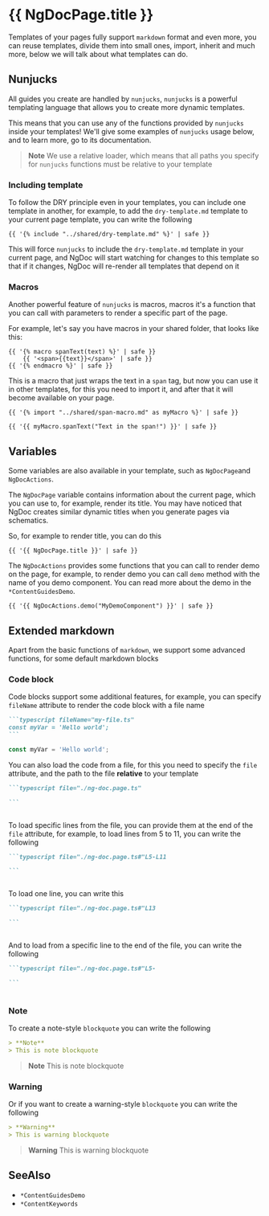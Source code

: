 # {{ NgDocPage.title }}

Templates of your pages fully support `markdown` format and even more, you can reuse templates,
divide them into small ones, import, inherit and much more, below we will talk about what templates
can do.

## Nunjucks

All guides you create are handled by `nunjucks`, `nunjucks` is a powerful templating language
that allows you to create more dynamic templates.

This means that you can use any of the functions provided by `nunjucks` inside your templates!
We'll give some examples of `nunjucks` usage below, and to learn more, go to its documentation.

> **Note**
> We use a relative loader, which means that all paths you specify for `nunjucks` functions must be
> relative to your template

### Including template

To follow the DRY principle even in your templates, you can include one template in another, for
example, to add the `dry-template.md` template to your current page template, you can write the
following

```twig fileName="index.md"
{{ '{% include "../shared/dry-template.md" %}' | safe }}
```

This will force `nunjucks` to include the `dry-template.md` template in your current page, and NgDoc
will start watching for changes to this template so that if it changes, NgDoc will re-render all
templates that depend on it

### Macros

Another powerful feature of `nunjucks` is macros, macros it's a function that you can call with
parameters to render a specific part of the page.

For example, let's say you have macros in your shared folder, that looks like this:

```twig fileName="span-macro.md"
{{ '{% macro spanText(text) %}' | safe }}
	{{ '<span>{{text}}</span>' | safe }}
{{ '{% endmacro %}' | safe }}
```

This is a macro that just wraps the text in a `span` tag, but now you can use it in other
templates, for this you need to import it, and after that it will become available on your page.

```twig fileName="index.md"
{{ '{% import "../shared/span-macro.md" as myMacro %}' | safe }}

{{ '{{ myMacro.spanText("Text in the span!") }}' | safe }}
```

## Variables

Some variables are also available in your template, such as `NgDocPage`and `NgDocActions`.

The `NgDocPage` variable contains information about the current page, which you can use to, for
example, render its title. You may have noticed that NgDoc creates similar dynamic titles when you
generate pages via schematics.

So, for example to render title, you can do this

```twig fileName="index.md"
{{ '{{ NgDocPage.title }}' | safe }}
```

The `NgDocActions` provides some functions that you can call to render demo on the page,
for example, to render demo you can call `demo` method with the name of you demo component.
You can read more about the demo in the `*ContentGuidesDemo`.

```twig fileName="index.md"
{{ '{{ NgDocActions.demo("MyDemoComponent") }}' | safe }}
```

## Extended markdown

Apart from the basic functions of `markdown`, we support some advanced functions, for some default
markdown blocks

### Code block

Code blocks support some additional features, for example, you can specify `fileName` attribute
to render the code block with a file name

````markdown fileName="index.md"
```typescript fileName="my-file.ts"
const myVar = 'Hello world';
```
````

```typescript fileName="my-file.ts"
const myVar = 'Hello world';
```

You can also load the code from a file, for this you need to specify the `file` attribute,
and the path to the file **relative** to your template

````markdown fileName="index.md"
```typescript file="./ng-doc.page.ts"

```
````

```typescript file="./ng-doc.page.ts"

```

To load specific lines from the file, you can provide them at the end of the `file` attribute,
for example, to load lines from 5 to 11, you can write the following

````markdown fileName="index.md"
```typescript file="./ng-doc.page.ts#"L5-L11

```
````

```typescript file="./ng-doc.page.ts"#L5-L11

```

To load one line, you can write this

````markdown fileName="index.md"
```typescript file="./ng-doc.page.ts#"L13

```
````

```typescript file="./ng-doc.page.ts"#L13

```

And to load from a specific line to the end of the file, you can write the following

````markdown fileName="index.md"
```typescript file="./ng-doc.page.ts#"L5-

```
````

```typescript file="./ng-doc.page.ts"#L5-

```

### Note

To create a note-style `blockquote` you can write the following

```markdown fileName="index.md"
> **Note**
> This is note blockquote
```

> **Note**
> This is note blockquote

### Warning

Or if you want to create a warning-style `blockquote` you can write the following

```markdown fileName="index.md"
> **Warning**
> This is warning blockquote
```

> **Warning**
> This is warning blockquote

## SeeAlso

- `*ContentGuidesDemo`
- `*ContentKeywords`
